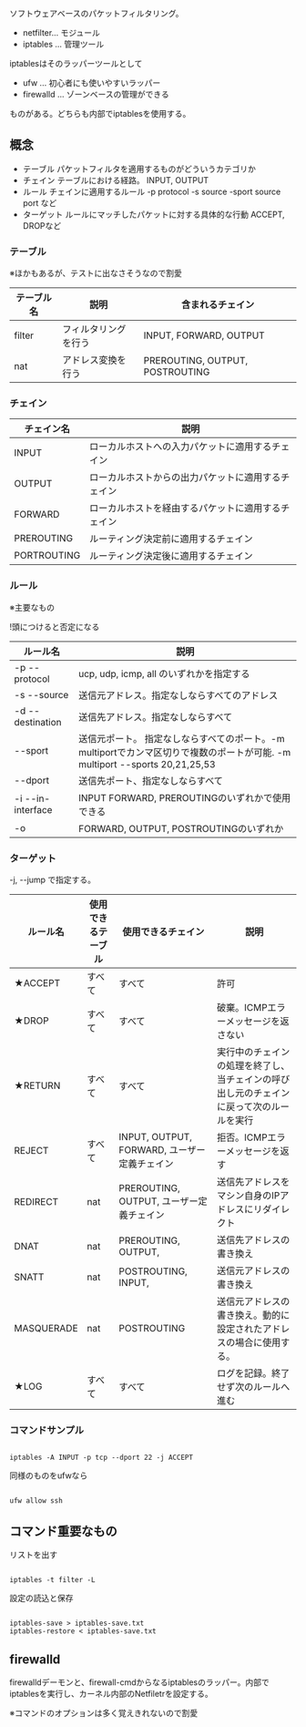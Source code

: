 ソフトウェアベースのパケットフィルタリング。

- netfilter... モジュール
- iptables ... 管理ツール

iptablesはそのラッパーツールとして

- ufw ... 初心者にも使いやすいラッパー
- firewalld ... ゾーンベースの管理ができる

ものがある。どちらも内部でiptablesを使用する。

## 概念

- テーブル パケットフィルタを適用するものがどういうカテゴリか
- チェイン テーブルにおける経路。 INPUT, OUTPUT
- ルール チェインに適用するルール -p protocol -s source -sport source port など
- ターゲット ルールにマッチしたパケットに対する具体的な行動 ACCEPT, DROPなど

### テーブル

※ほかもあるが、テストに出なさそうなので割愛

|テーブル名|説明|含まれるチェイン |
|---|---| --- |
|filter| フィルタリングを行う| INPUT, FORWARD, OUTPUT|
|nat| アドレス変換を行う| PREROUTING, OUTPUT, POSTROUTING|

### チェイン

|チェイン名|説明|
|---|---|
|INPUT| ローカルホストへの入力パケットに適用するチェイン| 
|OUTPUT| ローカルホストからの出力パケットに適用するチェイン| 
|FORWARD| ローカルホストを経由するパケットに適用するチェイン| 
|PREROUTING| ルーティング決定前に適用するチェイン| 
|PORTROUTING| ルーティング決定後に適用するチェイン|

### ルール

※主要なもの

!頭につけると否定になる

|ルール名|説明|
|---|---|
|-p --protocol| ucp, udp, icmp, all のいずれかを指定する| 
|-s --source| 送信元アドレス。指定なしならすべてのアドレス| 
|-d --destination| 送信先アドレス。指定なしならすべて| 
|--sport| 送信元ポート。 指定なしならすべてのポート。-m multiportでカンマ区切りで複数のポートが可能. -m multiport --sports 20,21,25,53| 
|--dport|送信先ポート、指定なしならすべて| 
|-i --in-interface| INPUT FORWARD, PREROUTINGのいずれかで使用できる| 
|-o | FORWARD, OUTPUT, POSTROUTINGのいずれか| 

### ターゲット

-j, --jump で指定する。

|ルール名|使用できるテーブル| 使用できるチェイン| 説明 |
|---|---|---|---|
|★ACCEPT|すべて|すべて|許可|
|★DROP|すべて|すべて|破棄。ICMPエラーメッセージを返さない|
|★RETURN|すべて|すべて|実行中のチェインの処理を終了し、当チェインの呼び出し元のチェインに戻って次のルールを実行|
|REJECT|すべて|INPUT, OUTPUT, FORWARD, ユーザー定義チェイン|拒否。ICMPエラーメッセージを返す|
|REDIRECT|nat|PREROUTING, OUTPUT, ユーザー定義チェイン|送信先アドレスをマシン自身のIPアドレスにリダイレクト|
|DNAT|nat|PREROUTING, OUTPUT, |送信先アドレスの書き換え|
|SNATT|nat|POSTROUTING, INPUT, |送信元アドレスの書き換え|
|MASQUERADE|nat| POSTROUTING|送信元アドレスの書き換え。動的に設定されたアドレスの場合に使用する。|
|★LOG|すべて| すべて|ログを記録。終了せず次のルールへ進む|

### コマンドサンプル

```shell

iptables -A INPUT -p tcp --dport 22 -j ACCEPT

```

同様のものをufwなら

```shell

ufw allow ssh

```

## コマンド重要なもの

リストを出す
```

iptables -t filter -L

```

設定の読込と保存

```shell

iptables-save > iptables-save.txt
iptables-restore < iptables-save.txt

```

## firewalld

firewalldデーモンと、firewall-cmdからなるiptablesのラッパー。内部でiptablesを実行し、カーネル内部のNetfiletrを設定する。

※コマンドのオプションは多く覚えきれないので割愛

